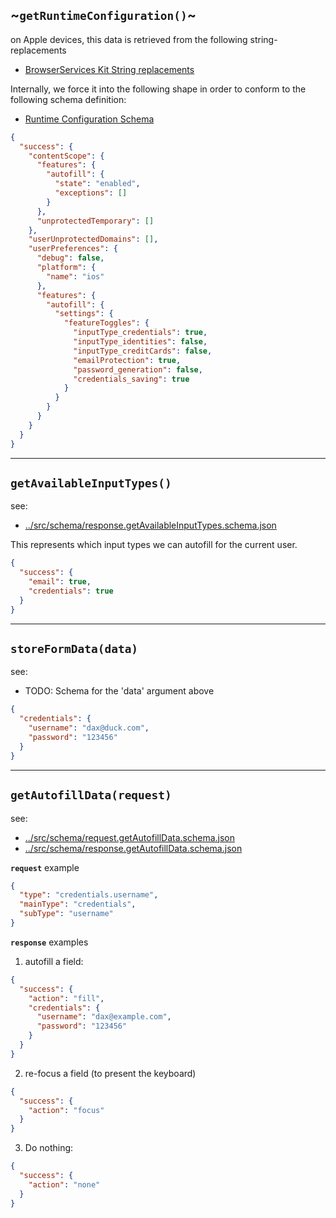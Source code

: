 ## ~`getRuntimeConfiguration()`~

on Apple devices, this data is retrieved from the following string-replacements

- [BrowserServices Kit String replacements](https://github.com/duckduckgo/BrowserServicesKit/blob/main/Sources/BrowserServicesKit/Autofill/AutofillUserScript+SourceProvider.swift#L54-L56)

Internally, we force it into the following shape in order to conform to the following schema definition:
- [Runtime Configuration Schema](https://github.com/duckduckgo/content-scope-scripts/blob/shane/unify-config/src/schema/runtime-configuration.schema.json)

```json
{
  "success": {
    "contentScope": {
      "features": {
        "autofill": {
          "state": "enabled",
          "exceptions": []
        }
      },
      "unprotectedTemporary": []
    },
    "userUnprotectedDomains": [],
    "userPreferences": {
      "debug": false,
      "platform": {
        "name": "ios"
      },
      "features": {
        "autofill": {
          "settings": {
            "featureToggles": {
              "inputType_credentials": true,
              "inputType_identities": false,
              "inputType_creditCards": false,
              "emailProtection": true,
              "password_generation": false,
              "credentials_saving": true
            }
          }
        }
      }
    }
  }
}
```

---

## `getAvailableInputTypes()`

see:

- [../src/schema/response.getAvailableInputTypes.schema.json](../src/schema/response.getAvailableInputTypes.schema.json)

This represents which input types we can autofill for the current user.

```json
{
  "success": {
    "email": true,
    "credentials": true
  }
}
```

---

## `storeFormData(data)`

see:

- TODO: Schema for the 'data' argument above

```json
{
  "credentials": {
    "username": "dax@duck.com",
    "password": "123456"
  }
}
```

---

## `getAutofillData(request)`

see: 
 
- [../src/schema/request.getAutofillData.schema.json](../src/schema/request.getAutofillData.schema.json)
- [../src/schema/response.getAutofillData.schema.json](../src/schema/response.getAutofillData.schema.json)

**`request`** example

```json
{
  "type": "credentials.username",
  "mainType": "credentials",
  "subType": "username"
}
```

**`response`** examples

1) autofill a field:

```json
{
  "success": {
    "action": "fill",
    "credentials": {
      "username": "dax@example.com",
      "password": "123456"
    }
  }
}
```

2) re-focus a field (to present the keyboard)

```json
{
  "success": {
    "action": "focus"
  }
}
```

3) Do nothing:

```json
{
  "success": {
    "action": "none"
  }
}
```


